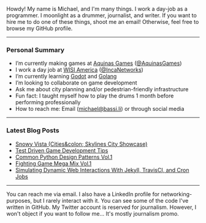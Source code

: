 Howdy! My name is Michael, and I'm many things. I work a day-job as a programmer. I moonlight as a drummer, journalist, and writer. If you want to hire me to do one of these things, shoot me an email! Otherwise, feel free to browse my GitHub profile.

---

### Personal Summary

- I’m currently making games at [Aquinas Games](https://aquinasgames.ca/) ([@AquinasGames](https://github.com/AquinasGames))
- I work a day job at [WISI America](https://wisi.tv/) ([@IncaNetworks](https://github.com/incanetworks))
- I’m currently learning [Godot](https://godotengine.org/) and [Golang](https://golang.org/)
- I’m looking to collaborate on game development
- Ask me about city planning and/or pedestrian-friendly infrastructure
- Fun fact: I taught myself how to play the drums 1 month before performing professionally 
- How to reach me: Email (michael@bassi.li) or through social media

---

### Latest Blog Posts
<!-- BLOG-POST-LIST:START -->
- [Snowy Vista (Cities&amp;colon; Skylines City Showcase)](https://bassi.li/blog/snowy-vista)
- [Test Driven Game Development Tips](https://aquinasgames.ca/blog/test-driven-game-development)
- [Common Python Design Patterns Vol.1](https://bassi.li/blog/python-design-patterns-1)
- [Fighting Game Mega Mix Vol.1](https://bassi.li/blog/fighting-game-mega-mix-1)
- [Simulating Dynamic Web Interactions With Jekyll, TravisCI, and Cron Jobs](https://bassi.li/blog/simulating-dynamic-web-interactions)
<!-- BLOG-POST-LIST:END -->

<!-- <img align="left" alt="LaputanMachines' Github Stats" src="https://github-readme-stats.vercel.app/api?username=LaputanMachines&show_icons=true&hide_border=true" /> -->

---

You can reach me via email. I also have a LinkedIn profile for networking-purposes, but I rarely interact with it. You can see some of the code I've written in GitHub. My Twitter account is reserved for journalism. However, I won't object if you want to follow me... It's mostly journalism promo. 
